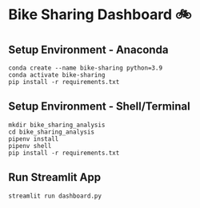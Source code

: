 # Bike Sharing Dashboard 🚲

## Setup Environment - Anaconda
```
conda create --name bike-sharing python=3.9
conda activate bike-sharing
pip install -r requirements.txt
```

## Setup Environment - Shell/Terminal
```
mkdir bike_sharing_analysis
cd bike_sharing_analysis
pipenv install
pipenv shell
pip install -r requirements.txt
```

## Run Streamlit App
```
streamlit run dashboard.py
```
